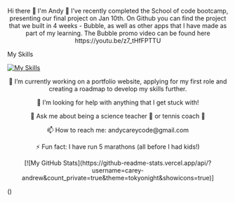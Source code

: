 <p align="center">
   Hi there 👋 I'm Andy
🔭 I’ve recently completed the School of code bootcamp, presenting our final project on Jan 10th.
On Github you can find the project that we built in 4 weeks - Bubble, as well as other apps that I have made as part of my learning.
The Bubble promo video can be found here https://youtu.be/z7_tHfFPTTU  
</p>

My Skills

[![My Skills](https://skillicons.dev/icons?i=js,html,css,express,figma,git,github,jest,nodejs,postgres,react,supabase,ts,vercel&perline=20)](https://skillicons.dev)

<p align="center">
🌱 I’m currently working on a portfolio website, applying for my first role and creating a roadmap to develop my skills further.
<p align="center">
🤔 I’m looking for help with anything that I get stuck with! 
<p align="center">
💬 Ask me about being a science teacher 🧪 or tennis coach 🎾
<p align="center">
📫 How to reach me: andycareycode@gmail.com 
<p align="center">
⚡ Fun fact: I have run 5 marathons (all before I had kids!)
</p>

<p align="center">[![My GitHub Stats](https://github-readme-stats.vercel.app/api/?username=carey-andrew&count_private=true&theme=tokyonight&showicons=true)]</p>()



